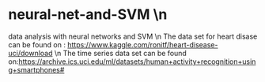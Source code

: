 # neural-net-and-SVM \n 
data analysis with neural networks and SVM \n
The data set for heart disase can be found on : https://www.kaggle.com/ronitf/heart-disease-uci/download  \n
The time series data set can be found on:https://archive.ics.uci.edu/ml/datasets/human+activity+recognition+using+smartphones#
